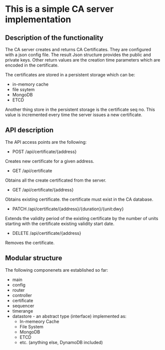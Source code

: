 # This is a simple CA server implementation

## Description of the functionality

The CA server creates and returns CA Certificates. They are configured
with a json config file. The result Json structure provides the public
and private keys. Other return values are the creation time parameters
which are encoded in the certificate. 

The certificates are stored in a persistent storage which can be:

- in-memory cache
- file ssytem
- MongoDB
- ETCD

Another thing store in the persistent storage is the certificate seq no.
This value is incremented every time the server issues a new certificate.

## API description

The API access points are the following:

- POST /api/certificate/{address}

Creates new certificate for a given address.

- GET /api/certificate

Obtains all the create certificated from the server.

- GET /api/certificate/{address} 

Obtains existing certificate. the certificate must exist in the CA database.

- PATCH /api/certificate/{address}/{duration}/{unit:dwy}

Extends the validity period of the existing certificate by the number of units
starting with the certificate existing validity start date.

- DELETE /api/certificate/{address}

Removes the certificate.

## Modular structure

The following componenets are established so far:

- main
- config
- router
- controller
- certificate
- sequencer
- timerange
- datastore - an abstract type (interface) implemented as:
  - In-memeory Cache
  - File System 
  - MongoDB 
  - ETCD
  - etc. (anything else, DynamoDB included)


